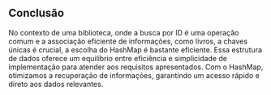 ## Conclusão

No contexto de uma biblioteca, onde a busca por ID é uma operação comum e a associação eficiente de informações, como livros, a chaves únicas é crucial, 
a escolha do HashMap é bastante eficiente. Essa estrutura de dados oferece um equilíbrio entre eficiência e simplicidade de implementação para atender aos requisitos apresentados. 
Com o HashMap, otimizamos a recuperação de informações, garantindo um acesso rápido e direto aos dados relevantes. 
